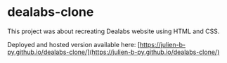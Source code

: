 # dealabs-clone

This project was about recreating Dealabs website using HTML and CSS.

Deployed and hosted version available here: [https://julien-b-py.github.io/dealabs-clone/](https://julien-b-py.github.io/dealabs-clone/)


